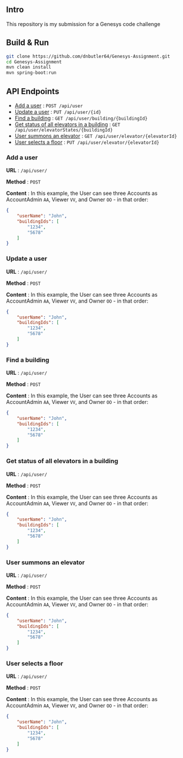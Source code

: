 ## Intro
This repository is my submission for a Genesys code challenge

## Build & Run
```sh
git clone https://github.com/dnbutler64/Genesys-Assignment.git
cd Genesys-Assignment
mvn clean install
mvn spring-boot:run
```

## API Endpoints
* [Add a user](https://github.com/dnbutler64/Genesys-Assignment/blob/master/README.md#1) : `POST /api/user`
* [Update a user](https://github.com/dnbutler64/Genesys-Assignment/blob/master/README.md#2) : `PUT /api/user/{id}`
* [Find a building](https://github.com/dnbutler64/Genesys-Assignment/blob/master/README.md#3) : `GET /api/user/building/{buildingId}`
* [Get status of all elevators in a building](https://github.com/dnbutler64/Genesys-Assignment/blob/master/README.md#4) : `GET /api/user/elevatorStates/{buildingId}`
* [User summons an elevator](https://github.com/dnbutler64/Genesys-Assignment/blob/master/README.md#5) : `GET /api/user/elevator/{elevatorId}`
* [User selects a floor](https://github.com/dnbutler64/Genesys-Assignment/blob/master/README.md#6) : `PUT /api/user/elevator/{elevatorId}`

### Add a user <a name="1"></a>

**URL** : `/api/user/`

**Method** : `POST`

**Content** : In this example, the User can see three Accounts as AccountAdmin
`AA`, Viewer `VV`, and Owner `OO` - in that order:

```json
{
    "userName": "John",
    "buildingIds": [
        "1234",
        "5678"
    ]
}
```
### Update a user <a name="2"></a>

**URL** : `/api/user/`

**Method** : `POST`

**Content** : In this example, the User can see three Accounts as AccountAdmin
`AA`, Viewer `VV`, and Owner `OO` - in that order:

```json
{
    "userName": "John",
    "buildingIds": [
        "1234",
        "5678"
    ]
}
```
### Find a building <a name="3"></a>

**URL** : `/api/user/`

**Method** : `POST`

**Content** : In this example, the User can see three Accounts as AccountAdmin
`AA`, Viewer `VV`, and Owner `OO` - in that order:

```json
{
    "userName": "John",
    "buildingIds": [
        "1234",
        "5678"
    ]
}
```
### Get status of all elevators in a building <a name="4"></a>

**URL** : `/api/user/`

**Method** : `POST`

**Content** : In this example, the User can see three Accounts as AccountAdmin
`AA`, Viewer `VV`, and Owner `OO` - in that order:

```json
{
    "userName": "John",
    "buildingIds": [
        "1234",
        "5678"
    ]
}
```
### User summons an elevator <a name="5"></a>

**URL** : `/api/user/`

**Method** : `POST`

**Content** : In this example, the User can see three Accounts as AccountAdmin
`AA`, Viewer `VV`, and Owner `OO` - in that order:

```json
{
    "userName": "John",
    "buildingIds": [
        "1234",
        "5678"
    ]
}
```
### User selects a floor <a name="6"></a>

**URL** : `/api/user/`

**Method** : `POST`

**Content** : In this example, the User can see three Accounts as AccountAdmin
`AA`, Viewer `VV`, and Owner `OO` - in that order:

```json
{
    "userName": "John",
    "buildingIds": [
        "1234",
        "5678"
    ]
}
```
